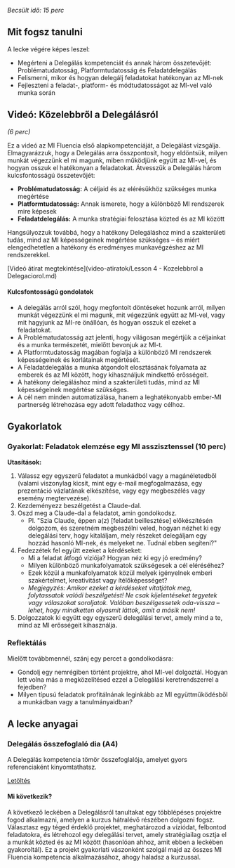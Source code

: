 *Becsült idő: 15 perc*

## Mit fogsz tanulni

A lecke végére képes leszel:

*   Megérteni a Delegálás kompetenciát és annak három összetevőjét: Problématudatosság, Platformtudatosság és Feladatdelegálás
*   Felismerni, mikor és hogyan delegálj feladatokat hatékonyan az MI-nek
*   Fejleszteni a feladat-, platform- és módtudatosságot az MI-vel való munka során

## Videó: Közelebbről a Delegálásról

*(6 perc)*

Ez a videó az MI Fluencia első alapkompetenciáját, a Delegálást vizsgálja. Elmagyarázzuk, hogy a Delegálás arra összpontosít, hogy eldöntsük, milyen munkát végezzünk el mi magunk, miben működjünk együtt az MI-vel, és hogyan osszuk el hatékonyan a feladatokat. Átvesszük a Delegálás három kulcsfontosságú összetevőjét:

*   **Problématudatosság:** A céljaid és az elérésükhöz szükséges munka megértése
*   **Platformtudatosság:** Annak ismerete, hogy a különböző MI rendszerek mire képesek
*   **Feladatdelegálás:** A munka stratégiai felosztása közted és az MI között

Hangsúlyozzuk továbbá, hogy a hatékony Delegáláshoz mind a szakterületi tudás, mind az MI képességeinek megértése szükséges – és miért elengedhetetlen a hatékony és eredményes munkavégzéshez az MI rendszerekkel.

[Videó átirat megtekintése](video-atiratok/Lesson 4 - Kozelebbrol a Delegaciorol.md)

#### Kulcsfontosságú gondolatok

*   A delegálás arról szól, hogy megfontolt döntéseket hozunk arról, milyen munkát végezzünk el mi magunk, mit végezzünk együtt az MI-vel, vagy mit hagyjunk az MI-re önállóan, és hogyan osszuk el ezeket a feladatokat.
*   A Problématudatosság azt jelenti, hogy világosan megértjük a céljainkat és a munka természetét, mielőtt bevonjuk az MI-t.
*   A Platformtudatosság magában foglalja a különböző MI rendszerek képességeinek és korlátainak megértését.
*   A Feladatdelegálás a munka átgondolt elosztásának folyamata az emberek és az MI között, hogy kihasználjuk mindkettő erősségeit.
*   A hatékony delegáláshoz mind a szakterületi tudás, mind az MI képességeinek megértése szükséges.
*   A cél nem minden automatizálása, hanem a leghatékonyabb ember-MI partnerség létrehozása egy adott feladathoz vagy célhoz.

## Gyakorlatok

### Gyakorlat: Feladatok elemzése egy MI asszisztenssel (10 perc)

**Utasítások:**

1.  Válassz egy egyszerű feladatot a munkádból vagy a magánéletedből (valami viszonylag kicsit, mint egy e-mail megfogalmazása, egy prezentáció vázlatának elkészítése, vagy egy megbeszélés vagy esemény megtervezése).
2.  Kezdeményezz beszélgetést a Claude-dal.
3.  Oszd meg a Claude-dal a feladatot, amin gondolkodsz.
    *   Pl. "Szia Claude, éppen a(z) [feladat beillesztése] előkészítésén dolgozom, és szeretném megbeszélni veled, hogyan nézhet ki egy delegálási terv, hogy kitaláljam, mely részeket delegáljam egy hozzád hasonló MI-nek, és melyeket ne. Tudnál ebben segíteni?"
4.  Fedezzétek fel együtt ezeket a kérdéseket:
    *   Mi a feladat átfogó víziója? Hogyan néz ki egy jó eredmény?
    *   Milyen különböző munkafolyamatok szükségesek a cél eléréséhez?
    *   Ezek közül a munkafolyamatok közül melyek igényelnek emberi szakértelmet, kreativitást vagy ítélőképességet?
    *   *Megjegyzés: Amikor ezeket a kérdéseket vitatjátok meg, folytassatok valódi beszélgetést! Ne csak kijelentéseket tegyetek vagy válaszokat soroljatok. Valóban beszélgessetek oda-vissza – lehet, hogy mindketten olyasmit láttok, amit a másik nem!*
5.  Dolgozzatok ki együtt egy egyszerű delegálási tervet, amely mind a te, mind az MI erősségeit kihasználja.

### Reflektálás

Mielőtt továbbmennél, szánj egy percet a gondolkodásra:

*   Gondolj egy nemrégiben történt projektre, ahol MI-vel dolgoztál. Hogyan lett volna más a megközelítésed ezzel a Delegálási keretrendszerrel a fejedben?
*   Milyen típusú feladatok profitálnának leginkább az MI együttműködésből a munkádban vagy a tanulmányaidban?

## A lecke anyagai

### Delegálás összefoglaló dia (A4)

A Delegálás kompetencia tömör összefoglalója, amelyet gyors referenciaként kinyomtathatsz.

[Letöltés](pamphlets/4d-delegacio.pdf)

#### **Mi következik?**

A következő leckében a Delegálásról tanultakat egy többlépéses projektre fogod alkalmazni, amelyen a kurzus hátralévő részében dolgozni fogsz. Választasz egy téged érdeklő projektet, meghatározod a víziódat, felbontod feladatokra, és létrehozol egy delegálási tervet, amely stratégiailag osztja el a munkát közted és az MI között (hasonlóan ahhoz, amit ebben a leckében gyakoroltál). Ez a projekt gyakorlati vászonként szolgál majd az összes MI Fluencia kompetencia alkalmazásához, ahogy haladsz a kurzussal.



